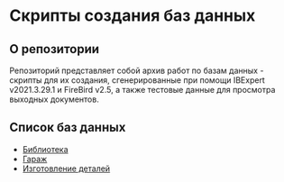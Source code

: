 # Скрипты создания баз данных

## О репозитории

Репозиторий представляет собой архив работ по базам данных - скрипты для их создания, сгенерированные при помощи IBExpert v2021.3.29.1 и FireBird v2.5, а также тестовые данные для просмотра выходных документов.

## Список баз данных

- [Библиотека](library/README.md)
- [Гараж](garage/README.md)
- [Изготовление деталей](parts/README.md)
